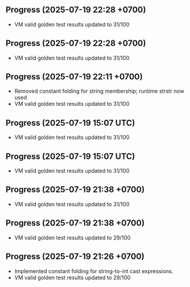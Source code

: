 ## Progress (2025-07-19 22:28 +0700)
- VM valid golden test results updated to 31/100

## Progress (2025-07-19 22:28 +0700)
- VM valid golden test results updated to 31/100

## Progress (2025-07-19 22:11 +0700)
- Removed constant folding for string membership; runtime strstr now used
- VM valid golden test results updated to 31/100

## Progress (2025-07-19 15:07 UTC)
- VM valid golden test results updated to 31/100

## Progress (2025-07-19 15:07 UTC)
- VM valid golden test results updated to 31/100

## Progress (2025-07-19 21:38 +0700)
- VM valid golden test results updated to 31/100

## Progress (2025-07-19 21:38 +0700)
- VM valid golden test results updated to 29/100

## Progress (2025-07-19 21:26 +0700)
- Implemented constant folding for string-to-int cast expressions.
- VM valid golden test results updated to 29/100
